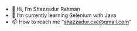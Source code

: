 - 👋 Hi, I’m Shazzadur Rahman
- 🌱 I’m currently learning Selenium with Java
- 📫 How to reach me "shazzadur.cse@gmail.com"

<!---
ShazzadQA/ShazzadQA is a ✨ special ✨ repository because its `README.md` (this file) appears on your GitHub profile.
You can click the Preview link to take a look at your changes.
--->
